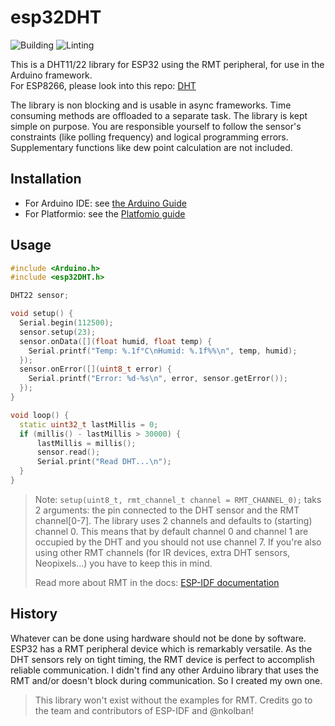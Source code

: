 # esp32DHT

![Building](https://github.com/bertmelis/esp32DHT/workflows/Building/badge.svg) ![Linting](https://github.com/bertmelis/esp32DHT/workflows/Linting/badge.svg)

This is a DHT11/22 library for ESP32 using the RMT peripheral, for use in the Arduino framework.  
For ESP8266, please look into this repo: [DHT](https://github.com/bertmelis/DHT)

The library is non blocking and is usable in async frameworks. Time consuming methods are offloaded to a separate task. The library is kept simple on purpose. You are responsible yourself to follow the sensor's constraints (like polling frequency) and logical programming errors. Supplementary functions like dew point calculation are not included.

## Installation

* For Arduino IDE: see [the Arduino Guide](https://www.arduino.cc/en/Guide/Libraries#toc4)
* For Platformio: see the [Platfomio guide](http://docs.platformio.org/en/latest/projectconf/section_env_library.html)

## Usage

```C++
#include <Arduino.h>
#include <esp32DHT.h>

DHT22 sensor;

void setup() {
  Serial.begin(112500);
  sensor.setup(23);
  sensor.onData([](float humid, float temp) {
    Serial.printf("Temp: %.1f°C\nHumid: %.1f%%\n", temp, humid);
  });
  sensor.onError([](uint8_t error) {
    Serial.printf("Error: %d-%s\n", error, sensor.getError());
  });
}

void loop() {
  static uint32_t lastMillis = 0;
  if (millis() - lastMillis > 30000) {
      lastMillis = millis();
      sensor.read();
      Serial.print("Read DHT...\n");
  }
}
```

> Note: `setup(uint8_t, rmt_channel_t channel = RMT_CHANNEL_0);` taks 2 arguments: the pin connected to the DHT sensor and the RMT channel[0-7]. The library uses 2 channels and defaults to (starting) channel 0. This means that by default channel 0 and channel 1 are occupied by the DHT and you should not use channel 7. If you're also using other RMT channels (for IR devices, extra DHT sensors, Neopixels...) you have to keep this in mind.
>
> Read more about RMT in the docs: [ESP-IDF documentation](https://esp-idf.readthedocs.io/en/latest/api-reference/peripherals/rmt.html)

## History

Whatever can be done using hardware should not be done by software. ESP32 has a RMT peripheral device which is remarkably versatile. As the DHT sensors rely on tight timing, the RMT device is perfect to accomplish reliable communication. I didn't find any other Arduino library that uses the RMT and/or doesn't block during communication. So I created my own one.

> This library won't exist without the examples for RMT. Credits go to the team and contributors of ESP-IDF and @nkolban!
